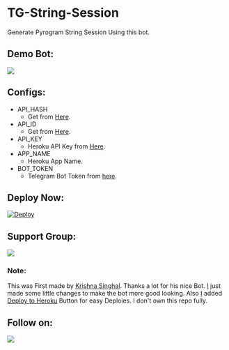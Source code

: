 # TG-String-Session
Generate Pyrogram String Session Using this bot.

## Demo Bot:
<a href="https://t.me/SessionString_Bot"><img src="https://img.shields.io/badge/Telegram-Bot-blue.svg?logo=telegram"></a>

## Configs:
- API_HASH
  - Get from [Here](https://my.telegram.org).
- API_ID
  - Get from [Here](https://my.telegram.org).
- API_KEY
  - Heroku API Key from [Here](https://dashboard.heroku.com/account).
- APP_NAME
  - Heroku App Name.
- BOT_TOKEN
  - Telegram Bot Token from [here](https://t.me/BotFather).

## Deploy Now:
[![Deploy](https://www.herokucdn.com/deploy/button.svg)](https://heroku.com/deploy?template=https://github.com/Divyansh-Choudhary/TG-String-Session/tree/main)

## Support Group:
<a href="https://t.me/NeonBotHelpChat"><img src="https://img.shields.io/badge/Telegram-Join%20Telegram%20Group-blue.svg?logo=telegram"></a>

### Note:
This was First made by [Krishna Singhal](https://github.com/Krishna-Singhal). Thanks a lot for his nice Bot. [I](https://github.com/Divyansh-Choudhary) just made some little changes to make the bot more good looking. Also [I](https://github.com/Divyansh-Choudhary) added [Deploy to Heroku](https://github.com/Divyansh-Choudhary/TG-String-Session#deploy-now) Button for easy Deploies. I don't own this repo fully. 
## Follow on:
<p align="left">
<a href="https://github.com/Divyansh-Choudhary"><img src="https://img.shields.io/badge/GitHub-Follow%20on%20GitHub-inactive.svg?logo=github"></a>
</p>

